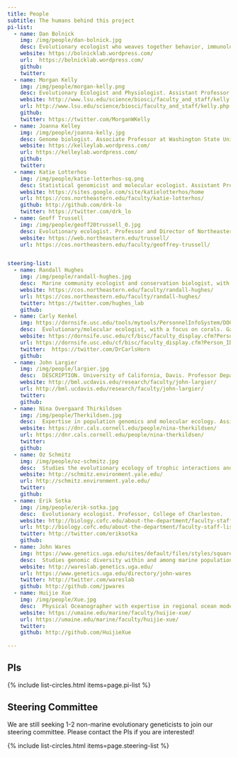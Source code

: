 ```yaml
---
title: People 
subtitle: The humans behind this project
pi-list: 
  - name: Dan Bolnick
    img: /img/people/dan-bolnick.jpg
    desc: Evolutionary ecologist who weaves together behavior, immunology, and genetics. Professor at the University of Conneticut.
    website: https://bolnicklab.wordpress.com/
    url:  https://bolnicklab.wordpress.com/
    github: 
    twitter:
  - name: Morgan Kelly
    img: /img/people/morgan-kelly.png
    desc: Evolutionary Ecologist and Physiologist. Assistant Professor at Lousiana State University.
    website: http://www.lsu.edu/science/biosci/faculty_and_staff/kelly.php
    url: http://www.lsu.edu/science/biosci/faculty_and_staff/kelly.php
    github: 
    twitter: https://twitter.com/MorganWKelly
  - name: Joanna Kelley
    img: /img/people/joanna-kelly.jpg
    desc: Genome biologist. Associate Professor at Washington State University School of Biological Sciences. 
    website: https://kelleylab.wordpress.com/
    url: https://kelleylab.wordpress.com/
    github: 
    twitter: 
  - name: Katie Lotterhos
    img: /img/people/katie-lotterhos-sq.png
    desc: Statistical genomicist and molecular ecologist. Assistant Professor at Northeastern University's Department of Marine and Environmental Sciences.
    website: https://sites.google.com/site/katielotterhos/home
    url: https://cos.northeastern.edu/faculty/katie-lotterhos/
    github: http://github.com/drk-lo
    twitter: https://twitter.com/drk_lo
  - name: Geoff Trussell
    img: /img/people/geoff20trussell_0.jpg
    desc: Evolutionary ecologist. Professor and Director of Northeastern University's Marine Science Center.
    website: https://web.northeastern.edu/trussell/
    url: https://cos.northeastern.edu/faculty/geoffrey-trussell/  


steering-list:
  - name: Randall Hughes
    img: /img/people/randall-hughes.jpg
    desc:  Marine community ecologist and conservation biologist, with a focus on the the effects of intraspecific variation. Associate Professor at Northeastern University's Department of Marine and Environmental Sciences.
    website: https://cos.northeastern.edu/faculty/randall-hughes/
    url: https://cos.northeastern.edu/faculty/randall-hughes/
    twitter: https://twitter.com/hughes_lab
    github:
  - name: Carly Kenkel
    img: https://dornsife.usc.edu/tools/mytools/PersonnelInfoSystem/DOC/Faculty/BISC/photo_1016828.jpg
    desc:  Evolutionary/molecular ecologist, with a focus on corals. Gabilan Assistant Professor of Biological Sciences at the University of Southern California, Dornsife.
    website: https://dornsife.usc.edu/cf/bisc/faculty_display.cfm?Person_ID=1016828
    url: https://dornsife.usc.edu/cf/bisc/faculty_display.cfm?Person_ID=1016828
    twitter:  https://twitter.com/DrCarlsHorn
    github:
  - name: John Largier
    img: /img/people/largier.jpg
    desc:  DESCRIPTION. University of California, Davis. Professor Department of Environmental Science and Policy, and the Bodega Marine Laboratory Associate Director of Research, Coastal & Marine Sciences Institute
    website: http://bml.ucdavis.edu/research/faculty/john-largier/
    url: http://bml.ucdavis.edu/research/faculty/john-largier/
    twitter:
    github:
  - name: Nina Overgaard Thirkildsen
    img: /img/people/Therkildsen.jpg
    desc:  Expertise in population genomics and molecular ecology. Assistant Professor in the Department of Natural Resources at Cornell University.
    website: https://dnr.cals.cornell.edu/people/nina-therkildsen/
    url: https://dnr.cals.cornell.edu/people/nina-therkildsen/
    twitter: 
    github:
  - name: Oz Schmitz
    img: /img/people/oz-schmitz.jpg
    desc:  Studies the evolutionary ecology of trophic interactions and nutrient cycling in terrestrial ecosystems. Oastler Professor of Population and Community Ecology, Yale School of Forestry & Environmental Studies.
    website: http://schmitz.environment.yale.edu/
    url: http://schmitz.environment.yale.edu/
    twitter: 
    github:
  - name: Erik Sotka 
    img: /img/people/erik-sotka.jpg
    desc:  Evolutionary ecologist. Professor, College of Charleston.
    website: http://biology.cofc.edu/about-the-department/faculty-staff-listing/sotka-erik.php
    url: http://biology.cofc.edu/about-the-department/faculty-staff-listing/sotka-erik.php
    twitter: http://twitter.com/eriksotka
    github:
  - name: John Wares
    img: https://www.genetics.uga.edu/sites/default/files/styles/square_400x400/public/JWhead.jpg?itok=96XZnYBh
    desc:  Studies genomic diversity within and among marine populations. Associate Professor, Department of Genetics, University of Georgia.
    website: http://wareslab.genetics.uga.edu/
    url: https://www.genetics.uga.edu/directory/john-wares
    twitter: http://twitter.com/wareslab
    github: http://github.com/jpwares
  - name: Huijie Xue
    img: /img/people/Xue.jpg
    desc:  Physical Oceanographer with expertise in regional ocean modeling, particularly interested in coastal ocean dynamics. Professor, School of Marine Sciences, University of Maine.
    website: https://umaine.edu/marine/faculty/huijie-xue/
    url: https://umaine.edu/marine/faculty/huijie-xue/
    twitter: 
    github: http://github.com/HuijieXue
    
---
```


## PIs

{% include list-circles.html items=page.pi-list %}

## Steering Committee

We are still seeking 1-2 non-marine evolutionary geneticists to join our steering committee. Please contact the PIs if you are interested!

{% include list-circles.html items=page.steering-list %}
    
